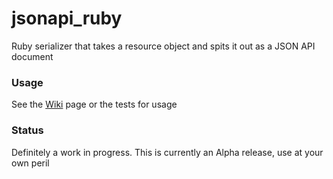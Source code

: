 # jsonapi_ruby
Ruby serializer that takes a resource object and spits it out as a JSON API document

### Usage
See the <a href="https://github.com/teubanks/jsonapi_ruby/wiki">Wiki</a> page or the tests for usage

### Status
Definitely a work in progress.
This is currently an Alpha release, use at your own peril
